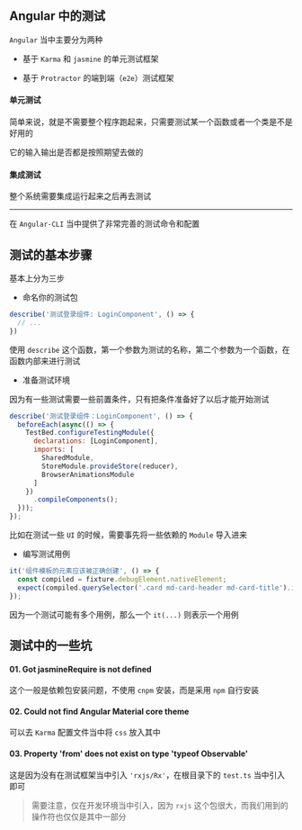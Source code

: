 ## Angular 中的测试

`Angular` 当中主要分为两种

* 基于 `Karma` 和 `jasmine` 的单元测试框架

* 基于 `Protractor` 的端到端（`e2e`）测试框架

#### 单元测试

简单来说，就是不需要整个程序跑起来，只需要测试某一个函数或者一个类是不是好用的

它的输入输出是否都是按照期望去做的

#### 集成测试

整个系统需要集成运行起来之后再去测试

----

在 `Angular-CLI` 当中提供了非常完善的测试命令和配置

## 测试的基本步骤

基本上分为三步

* 命名你的测试包

```js
describe('测试登录组件: LoginComponent', () => {
  // ...
})
```

使用 `describe` 这个函数，第一个参数为测试的名称，第二个参数为一个函数，在函数内部来进行测试

* 准备测试环境

因为有一些测试需要一些前置条件，只有把条件准备好了以后才能开始测试

```js
describe('测试登录组件：LoginComponent', () => {
  beforeEach(async(() => {
    TestBed.configureTestingModule({
      declarations: [LoginComponent],
      imports: [
        SharedModule,
        StoreModule.provideStore(reducer),
        BrowserAnimationsModule
      ]
    })
      .compileComponents();
  }));
});
```

比如在测试一些 `UI` 的时候，需要事先将一些依赖的 `Module` 导入进来

* 编写测试用例

```js
it('组件模板的元素应该被正确创建', () => {
  const compiled = fixture.debugElement.nativeElement;
  expect(compiled.querySelector('.card md-card-header md-card-title').innerText).toContain('登录');
});
```

因为一个测试可能有多个用例，那么一个 `it(...)` 则表示一个用例


## 测试中的一些坑

#### 01. Got jasmineRequire is not defined

这个一般是依赖包安装问题，不使用 `cnpm` 安装，而是采用 `npm` 自行安装

#### 02. Could not find Angular Material core theme

可以去 `Karma` 配置文件当中将 `css` 放入其中

#### 03. Property 'from' does not exist on type 'typeof Observable'

这是因为没有在测试框架当中引入 `'rxjs/Rx'`，在根目录下的 `test.ts` 当中引入即可

> 需要注意，仅在开发环境当中引入，因为 `rxjs` 这个包很大，而我们用到的操作符也仅仅是其中一部分
